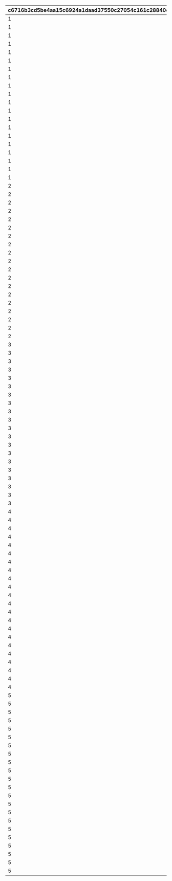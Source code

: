 |c6716b3cd5be4aa15c6924a1daad37550c27054c161c28840e16ebb0aee18901|57a29cc63fced3886b52b184852c05e6be483f1fb0a845e1f31650cab13fbb65|722f7916ece2733ac44c6be013ab33f493f91e94857f1e85590222e2dda28e09|7009b0c653fcc7fc52b4959eea44f50df0e30af7b96e30da817c133ac52923f1|8221c9f098d23d887ec762af2b478634e47e234095be5162255098dac6581c1d|9ecc127041a508f83249ca0c72aa7bf4e2f79d9c3a59413797aed6951527c8dc|f69c2462f84a0beef53996b5501a3bc62544510df63be20804f4efaeb37224f9|5752d03558c17fa3a9a53a4337c7a44694caea4cf291cfeb2873ed60dd4f40ab|
| --- | --- | --- | --- | --- | --- | --- | --- |
|1|1|1|2|21952|1|20000|96001|
|1|2|1|2|21904|1|10000|96001|
|1|3|1|2|41000|1|10000|96001|
|1|4|5|2|31803|5|2000|96001|
|1|5|5|2|31215|5|1500|96001|
|1|6|5|2|31210|5|1500|96001|
|1|7|5|2|31211|5|1500|96001|
|1|8|5|2|90005|10|1250|96001|
|1|9|10|4|140001|20|500|96001|
|1|10|5|2|25001|10|500|96001|
|1|11|5|4|150003|5|100|96001|
|1|12|5|4|150004|5|130|96001|
|1|13|5|4|150005|5|150|96001|
|1|14|5|4|150006|5|180|96001|
|1|15|5|4|150007|5|200|96001|
|1|16|5|4|150008|5|230|96001|
|1|17|100|2|20004|5|500|96001|
|1|18|100|2|22003|5|200|96001|
|1|19|100|2|20004|0|1000|96001|
|1|20|100|2|22003|0|400|96001|
|2|21|1|2|21952|1|20000|96002|
|2|22|1|2|21904|1|10000|96002|
|2|23|1|2|41000|1|10000|96002|
|2|24|5|2|31233|5|1500|96002|
|2|25|5|2|31229|5|1500|96002|
|2|26|5|2|31225|5|1500|96002|
|2|27|5|2|90005|10|1250|96002|
|2|28|10|4|140001|20|500|96002|
|2|29|5|2|25001|10|500|96002|
|2|30|5|4|150003|5|100|96002|
|2|31|5|4|150004|5|130|96002|
|2|32|5|4|150005|5|150|96002|
|2|33|5|4|150006|5|180|96002|
|2|34|5|4|150007|5|200|96002|
|2|35|5|4|150008|5|230|96002|
|2|36|100|2|20004|5|500|96002|
|2|37|100|2|22003|5|200|96002|
|2|38|100|2|20004|0|1000|96002|
|2|39|100|2|22003|0|400|96002|
|3|40|1|2|21952|1|20000|96003|
|3|41|1|2|21905|1|10000|96003|
|3|42|1|2|41000|1|10000|96003|
|3|43|5|2|31805|5|2000|96003|
|3|44|5|2|31240|5|1500|96003|
|3|45|5|2|31238|5|1500|96003|
|3|46|5|2|31236|5|1500|96003|
|3|47|10|2|90005|5|2500|96003|
|3|48|50|4|140001|5|2500|96003|
|3|49|5|2|25001|5|500|96003|
|3|50|30|4|150003|5|500|96003|
|3|51|30|4|150004|5|650|96003|
|3|52|30|4|150005|5|750|96003|
|3|53|30|4|150006|5|900|96003|
|3|54|30|4|150007|5|1000|96003|
|3|55|30|4|150008|5|1150|96003|
|3|56|500|2|20004|5|2500|96003|
|3|57|500|2|22003|5|1000|96003|
|3|58|100|2|20004|0|1000|96003|
|3|59|100|2|22003|0|400|96003|
|4|60|1|2|21952|1|20000|96004|
|4|61|1|2|21905|1|10000|96004|
|4|62|1|2|41000|2|10000|96004|
|4|63|5|2|31807|5|2000|96004|
|4|64|5|2|31245|5|1500|96004|
|4|65|5|2|31248|5|1500|96004|
|4|66|5|2|31250|5|1500|96004|
|4|67|5|2|31091|5|1500|96004|
|4|68|10|2|90005|5|2500|96004|
|4|69|50|4|140001|10|2500|96004|
|4|70|10|2|25001|10|1000|96004|
|4|71|30|4|150003|5|500|96004|
|4|72|30|4|150004|5|650|96004|
|4|73|30|4|150005|5|750|96004|
|4|74|30|4|150006|5|900|96004|
|4|75|30|4|150007|5|1000|96004|
|4|76|30|4|150008|5|1150|96004|
|4|77|30|4|150009|5|1300|96004|
|4|78|500|2|20004|5|2500|96004|
|4|79|500|2|22003|5|1000|96004|
|4|80|100|2|20004|0|1000|96004|
|4|81|100|2|22003|0|400|96004|
|5|82|1|2|25101|1|20000|96005|
|5|83|1|2|21952|1|20000|96005|
|5|84|1|2|21905|1|10000|96005|
|5|85|1|2|41000|2|10000|96005|
|5|86|5|2|31200|5|1500|96005|
|5|87|5|2|31253|5|1500|96005|
|5|88|5|2|31255|5|1500|96005|
|5|89|5|2|31256|5|1500|96005|
|5|90|10|2|90005|5|2500|96005|
|5|91|50|4|140001|10|2500|96005|
|5|92|10|2|25001|10|1000|96005|
|5|93|30|4|150003|5|500|96005|
|5|94|30|4|150004|5|650|96005|
|5|95|30|4|150005|5|750|96005|
|5|96|30|4|150006|5|900|96005|
|5|97|30|4|150007|5|1000|96005|
|5|98|30|4|150008|5|1150|96005|
|5|99|30|4|150009|5|1300|96005|
|5|100|500|2|20004|5|2500|96005|
|5|101|500|2|22003|5|1000|96005|
|5|102|100|2|20004|0|1000|96005|
|5|103|100|2|22003|0|400|96005|